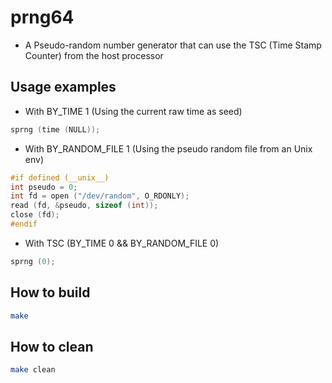 # prng64

- A Pseudo-random number generator that can use the TSC (Time Stamp Counter) from the host processor

## Usage examples

- With BY_TIME 1 (Using the current raw time as seed)

```c
sprng (time (NULL));
```

- With BY_RANDOM_FILE 1 (Using the pseudo random file from an Unix env)

```c
#if defined (__unix__)
int pseudo = 0;
int fd = open ("/dev/random", O_RDONLY);
read (fd, &pseudo, sizeof (int));
close (fd);
#endif
```

- With TSC (BY_TIME 0 && BY_RANDOM_FILE 0)

```c
sprng (0);
```

## How to build

```bash
make
```

## How to clean

```bash
make clean
```
